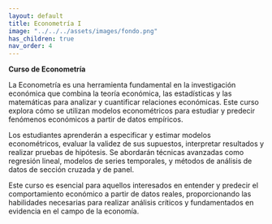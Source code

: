 ```yaml
---
layout: default
title: Econometría I
image: "../../../assets/images/fondo.png"
has_children: true
nav_order: 4
---
```


**Curso de Econometría**

La Econometría es una herramienta fundamental en la investigación económica que combina la teoría económica, las estadísticas y las matemáticas para analizar y cuantificar relaciones económicas. Este curso explora cómo se utilizan modelos econométricos para estudiar y predecir fenómenos económicos a partir de datos empíricos.

Los estudiantes aprenderán a especificar y estimar modelos econométricos, evaluar la validez de sus supuestos, interpretar resultados y realizar pruebas de hipótesis. Se abordarán técnicas avanzadas como regresión lineal, modelos de series temporales, y métodos de análisis de datos de sección cruzada y de panel.

Este curso es esencial para aquellos interesados en entender y predecir el comportamiento económico a partir de datos reales, proporcionando las habilidades necesarias para realizar análisis críticos y fundamentados en evidencia en el campo de la economía.
